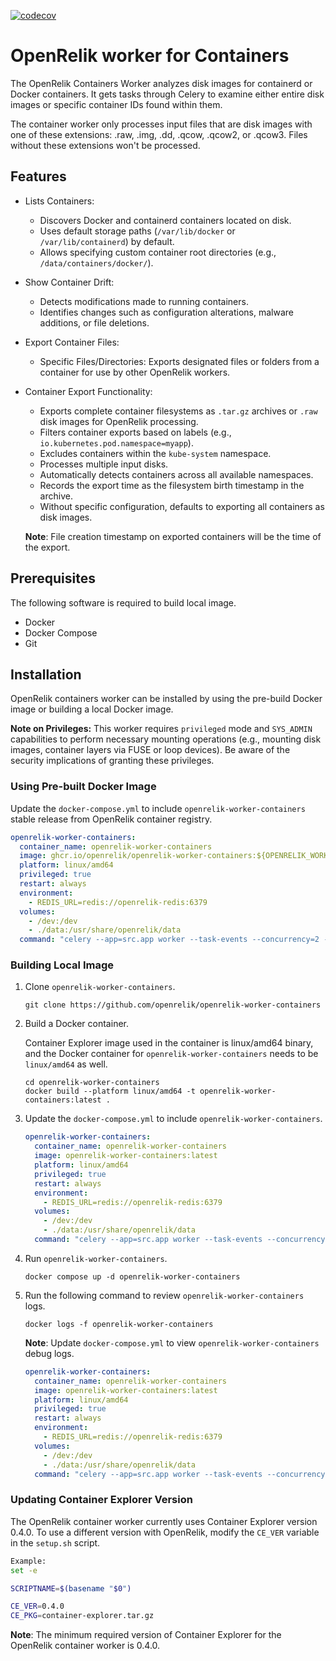 [![codecov](https://codecov.io/github/openrelik/openrelik-worker-containers/graph/badge.svg?token=TMSHQ9KNO5)](https://codecov.io/github/openrelik/openrelik-worker-containers)

# OpenRelik worker for Containers

The OpenRelik Containers Worker analyzes disk images for containerd or Docker containers. It gets
tasks through Celery to examine either entire disk images or specific container IDs found within
them.

The container worker only processes input files that are disk images with one of these extensions:
.raw, .img, .dd, .qcow, .qcow2, or .qcow3. Files without these extensions won't be processed.

## Features

- Lists Containers:
  - Discovers Docker and containerd containers located on disk.
  - Uses default storage paths (`/var/lib/docker` or `/var/lib/containerd`) by default.
  - Allows specifying custom container root directories (e.g., `/data/containers/docker/`).

- Show Container Drift:
  - Detects modifications made to running containers.
  - Identifies changes such as configuration alterations, malware additions, or file deletions.

- Export Container Files:
  - Specific Files/Directories: Exports designated files or folders from a container for use by other OpenRelik workers.

- Container Export Functionality:
  - Exports complete container filesystems as `.tar.gz` archives or `.raw` disk images for OpenRelik processing.
  - Filters container exports based on labels (e.g., `io.kubernetes.pod.namespace=myapp`).
  - Excludes containers within the `kube-system` namespace.
  - Processes multiple input disks.
  - Automatically detects containers across all available namespaces.
  - Records the export time as the filesystem birth timestamp in the archive.
  - Without specific configuration, defaults to exporting all containers as disk images.

  **Note**: File creation timestamp on exported containers will be the time of the export.

## Prerequisites

The following software is required to build local image.

- Docker
- Docker Compose
- Git

## Installation

OpenRelik containers worker can be installed by using the pre-build Docker image or building a
local Docker image.

**Note on Privileges:** This worker requires `privileged` mode and `SYS_ADMIN` capabilities to perform necessary mounting operations (e.g., mounting disk images, container layers via FUSE or loop devices). Be aware of the security implications of granting these privileges.


### Using Pre-built Docker Image

Update the `docker-compose.yml` to include `openrelik-worker-containers` stable release from OpenRelik container registry.

```yaml
openrelik-worker-containers:
  container_name: openrelik-worker-containers
  image: ghcr.io/openrelik/openrelik-worker-containers:${OPENRELIK_WORKER_CONTAINERS_VERSION}
  platform: linux/amd64
  privileged: true
  restart: always
  environment:
    - REDIS_URL=redis://openrelik-redis:6379
  volumes:
    - /dev:/dev
    - ./data:/usr/share/openrelik/data
  command: "celery --app=src.app worker --task-events --concurrency=2 --loglevel=INFO -Q openrelik-worker-containers"
```

### Building Local Image

1. Clone `openrelik-worker-containers`.

    ```shell
    git clone https://github.com/openrelik/openrelik-worker-containers
    ```

2. Build a Docker container.

    Container Explorer image used in the container is linux/amd64 binary, and the Docker container for
    `openrelik-worker-containers` needs to be `linux/amd64` as well.

    ```shell
    cd openrelik-worker-containers
    docker build --platform linux/amd64 -t openrelik-worker-containers:latest .
    ```

3. Update the `docker-compose.yml` to include `openrelik-worker-containers`.

    ```yaml
    openrelik-worker-containers:
      container_name: openrelik-worker-containers
      image: openrelik-worker-containers:latest
      platform: linux/amd64
      privileged: true
      restart: always
      environment:
        - REDIS_URL=redis://openrelik-redis:6379
      volumes:
        - /dev:/dev
        - ./data:/usr/share/openrelik/data
      command: "celery --app=src.app worker --task-events --concurrency=2 --loglevel=INFO -Q openrelik-worker-containers"
    ```

4. Run `openrelik-worker-containers`.

    ```shell
    docker compose up -d openrelik-worker-containers
    ```

5. Run the following command to review `openrelik-worker-containers` logs.

    ```shell
    docker logs -f openrelik-worker-containers
    ```

    **Note**: Update `docker-compose.yml` to view `openrelik-worker-containers` debug logs.

    ```yaml
    openrelik-worker-containers:
      container_name: openrelik-worker-containers
      image: openrelik-worker-containers:latest
      platform: linux/amd64
      privileged: true
      restart: always
      environment:
        - REDIS_URL=redis://openrelik-redis:6379
      volumes:
        - /dev:/dev
        - ./data:/usr/share/openrelik/data
      command: "celery --app=src.app worker --task-events --concurrency=2 --loglevel=DEBUG -Q openrelik-worker-containers"
    ```

### Updating Container Explorer Version

The OpenRelik container worker currently uses Container Explorer version 0.4.0. To use a different version with OpenRelik, modify the `CE_VER` variable in the `setup.sh` script.

```bash
Example:
set -e

SCRIPTNAME=$(basename "$0")

CE_VER=0.4.0
CE_PKG=container-explorer.tar.gz
```

**Note**: The minimum required version of Container Explorer for the OpenRelik container worker is 0.4.0.

